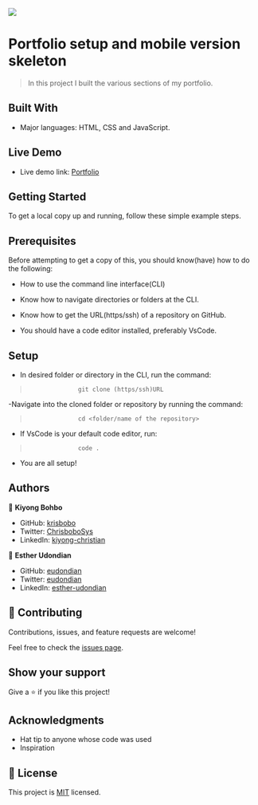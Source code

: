 ![](https://img.shields.io/badge/Microverse-blueviolet)

# Portfolio setup and mobile version skeleton

> In this project I built the various sections of my portfolio.

## Built With

- Major languages: HTML, CSS and JavaScript.

## Live Demo

- Live demo link: [Portfolio](https://krisbobo.github.io/Portfolio-mobileVersionSkeleton/)

## Getting Started

To get a local copy up and running, follow these simple example steps.

## Prerequisites

Before attempting to get a copy of this, you should know(have) how to do the following:

- How to use the command line interface(CLI)

- Know how to navigate directories or folders at the CLI.

- Know how to get the URL(https/ssh) of a repository on GitHub.

- You should have a code editor installed, preferably VsCode.

## Setup

- In desired folder or directory in the CLI, run the command:

>                   git clone (https/ssh)URL

-Navigate into the cloned folder or repository by running the command:

>                   cd <folder/name of the repository>

- If VsCode is your default code editor, run:

>                   code .

- You are all setup!

## Authors

👤 **Kiyong Bohbo**

- GitHub: [krisbobo](https://github.com/krisbobo)
- Twitter: [ChrisboboSys](https://twitter.com/ChrisboboSys)
- LinkedIn: [kiyong-christian](https://linkedin.com/in/kiyong-christian)

👤 **Esther Udondian**

- GitHub: [eudondian](https://github.com/eudondian)
- Twitter: [eudondian](https://twitter.com/eudondian)
- LinkedIn: [esther-udondian](https://www.linkedin.com/in/esther-udondian-186849119/)

## 🤝 Contributing

Contributions, issues, and feature requests are welcome!

Feel free to check the [issues page](../../issues/).

## Show your support

Give a ⭐️ if you like this project!

## Acknowledgments

- Hat tip to anyone whose code was used
- Inspiration

## 📝 License

This project is [MIT](./MIT.md) licensed.
